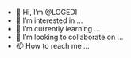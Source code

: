 - 👋 Hi, I’m @LOGEDI
- 👀 I’m interested in ...
- 🌱 I’m currently learning ...
- 💞️ I’m looking to collaborate on ...
- 📫 How to reach me ...

<!---
LOGEDI/LOGEDI is a ✨ special ✨ repository because its `README.md` (this file) appears on your GitHub profile.
You can click the Preview link to take a look at your changes.
--->
